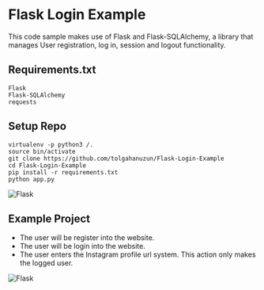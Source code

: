 # Flask Login Example
This code sample makes use of Flask and Flask-SQLAlchemy, a library that manages User registration, log in, session and logout functionality.

## Requirements.txt
    Flask
    Flask-SQLAlchemy
    requests


## Setup Repo
```
virtualenv -p python3 /.
source bin/activate
git clone https://github.com/tolgahanuzun/Flask-Login-Example
cd Flask-Login-Example
pip install -r requirements.txt
python app.py
```

![Flask](http://i.hizliresim.com/69pRXk.png)


## Example Project
- The user will be register into the website.
- The user will be login into the website.
- The user enters the Instagram profile url system. This action only makes the logged user.

![Flask](http://i.hizliresim.com/yEJd3M.png)
